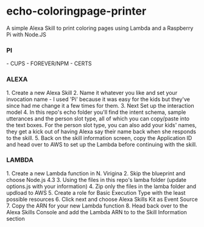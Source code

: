 # echo-coloringpage-printer
A simple Alexa Skill to print coloring pages using Lambda and a Raspberry Pi with Node.JS

<h3>PI</h3>
- CUPS
- FOREVER/NPM
- CERTS

<h3>ALEXA</h3>
1. Create a new Alexa Skill 
2. Name it whatever you like and set your invocation name - I used 'Pi' because it was easy for the kids but they've since had me change it a few times for them.
3. Next Set up the interaction model
4. In this repo's echo folder you'll find the intent schema, sample utterances and the person slot type, all of which you can copy/paste into the text boxes. For the person slot type, you can also add your kids' names, they get a kick out of having Alexa say their name back when she responds to the skill.
5. Back on the skill information screen, copy the Application ID and head over to AWS to set up the Lambda before continuing with the skill.

<h3>LAMBDA</h3>
1. Create a new Lambda function in N. Virigina
2. Skip the blueprint and choose Node.js 4.3
3. Using the files in this repo's lamba folder (update options.js with your information)
4. Zip only the files in the lamba folder and updload to AWS
5. Create a role for Basic Execution Type with the least possible resources
6. Click next and choose Alexa Skills Kit as Event Source
7. Copy the ARN for your new Lambda function
8. Head back over to the Alexa Skills Console and add the Lambda ARN to to the Skill Information section
